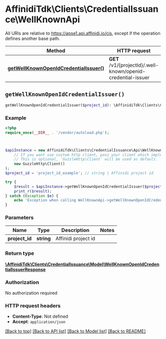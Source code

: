 # AffinidiTdk\Clients\CredentialIssuance\WellKnownApi

All URIs are relative to https://apse1.api.affinidi.io/cis, except if the operation defines another base path.

| Method                                                                                         | HTTP request                                                 | Description |
| ---------------------------------------------------------------------------------------------- | ------------------------------------------------------------ | ----------- |
| [**getWellKnownOpenIdCredentialIssuer()**](WellKnownApi.md#getWellKnownOpenIdCredentialIssuer) | **GET** /v1/{projectId}/.well-known/openid-credential-issuer |             |

## `getWellKnownOpenIdCredentialIssuer()`

```php
getWellKnownOpenIdCredentialIssuer($project_id): \AffinidiTdk\Clients\CredentialIssuance\Model\WellKnownOpenIdCredentialIssuerResponse
```

### Example

```php
<?php
require_once(__DIR__ . '/vendor/autoload.php');



$apiInstance = new AffinidiTdk\Clients\CredentialIssuance\Api\WellKnownApi(
    // If you want use custom http client, pass your client which implements `GuzzleHttp\ClientInterface`.
    // This is optional, `GuzzleHttp\Client` will be used as default.
    new GuzzleHttp\Client()
);
$project_id = 'project_id_example'; // string | Affinidi project id

try {
    $result = $apiInstance->getWellKnownOpenIdCredentialIssuer($project_id);
    print_r($result);
} catch (Exception $e) {
    echo 'Exception when calling WellKnownApi->getWellKnownOpenIdCredentialIssuer: ', $e->getMessage(), PHP_EOL;
}
```

### Parameters

| Name           | Type       | Description         | Notes |
| -------------- | ---------- | ------------------- | ----- |
| **project_id** | **string** | Affinidi project id |       |

### Return type

[**\AffinidiTdk\Clients\CredentialIssuance\Model\WellKnownOpenIdCredentialIssuerResponse**](../Model/WellKnownOpenIdCredentialIssuerResponse.md)

### Authorization

No authorization required

### HTTP request headers

- **Content-Type**: Not defined
- **Accept**: `application/json`

[[Back to top]](#) [[Back to API list]](../../README.md#endpoints)
[[Back to Model list]](../../README.md#models)
[[Back to README]](../../README.md)

